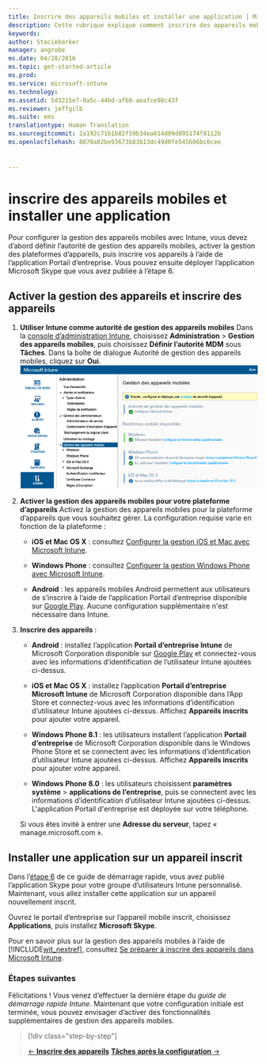 ```yaml
---
title: Inscrire des appareils mobiles et installer une application | Microsoft Intune
description: Cette rubrique explique comment inscrire des appareils mobiles et installer une application sur un appareil Intune inscrit
keywords: 
author: Staciebarker
manager: angrobe
ms.date: 04/28/2016
ms.topic: get-started-article
ms.prod: 
ms.service: microsoft-intune
ms.technology: 
ms.assetid: 5d3215e7-0a5c-44bd-afb0-aeafce98c43f
ms.reviewer: jeffgilb
ms.suite: ems
translationtype: Human Translation
ms.sourcegitcommit: 2a192c71b1b82f59b34ea614d09d895174f8112b
ms.openlocfilehash: 8070a02be93673b83b13dc49d0fe545606bc6cee


---
```


# inscrire des appareils mobiles et installer une application
Pour configurer la gestion des appareils mobiles avec Intune, vous devez d’abord définir l’autorité de gestion des appareils mobiles, activer la gestion des plateformes d’appareils, puis inscrire vos appareils à l’aide de l’application Portail d’entreprise. Vous pouvez ensuite déployer l’application Microsoft Skype que vous avez publiée à l’étape 6.

## Activer la gestion des appareils et inscrire des appareils

1.  **Utiliser Intune comme autorité de gestion des appareils mobiles** Dans la [console d’administration Intune](https://manage.microsoft.com/), choisissez **Administration** > **Gestion des appareils mobiles**, puis choisissez **Définir l’autorité MDM** sous **Tâches**.  Dans la boîte de dialogue Autorité de gestion des appareils mobiles, cliquez sur **Oui**.
    ![Console d’administration. Définir l’autorité de gestion des appareils mobiles sur Intune](./media/mdmAuthority.png)

2.  **Activer la gestion des appareils mobiles pour votre plateforme d’appareils** Activez la gestion des appareils mobiles pour la plateforme d’appareils que vous souhaitez gérer. La configuration requise varie en fonction de la plateforme :

    -   **iOS et Mac OS X** : consultez [Configurer la gestion iOS et Mac avec Microsoft Intune](/intune/deploy-use/set-up-ios-and-mac-management-with-microsoft-intune).

    -   **Windows Phone** : consultez [Configurer la gestion Windows Phone avec Microsoft Intune](/intune/deploy-use/set-up-windows-phone-management-with-microsoft-intune).

    -   **Android** : les appareils mobiles Android permettent aux utilisateurs de s’inscrire à l’aide de l’application Portail d’entreprise disponible sur [Google Play](https://play.google.com/store/apps/details?id=com.skype.raider). Aucune configuration supplémentaire n'est nécessaire dans Intune.

3.  **Inscrire des appareils** :

    -   **Android** : installez l’application **Portail d’entreprise Intune** de Microsoft Corporation disponible sur [Google Play](http://go.microsoft.com/fwlink/p/?LinkId=386612) et connectez-vous avec les informations d’identification de l’utilisateur Intune ajoutées ci-dessus.

    -   **iOS et Mac OS X** : installez l’application **Portail d’entreprise Microsoft Intune** de Microsoft Corporation disponible dans l’App Store et connectez-vous avec les informations d’identification d’utilisateur Intune ajoutées ci-dessus. Affichez **Appareils inscrits** pour ajouter votre appareil.

    -   **Windows Phone 8.1** : les utilisateurs installent l’application **Portail d’entreprise** de Microsoft Corporation disponible dans le Windows Phone Store et se connectent avec les informations d’identification d’utilisateur Intune ajoutées ci-dessus.  Affichez **Appareils inscrits** pour ajouter votre appareil.

    -   **Windows Phone 8.0** : les utilisateurs choisissent **paramètres système** &gt; **applications de l’entreprise**, puis se connectent avec les informations d’identification d’utilisateur Intune ajoutées ci-dessus. L'application Portail d'entreprise est déployée sur votre téléphone.

    Si vous êtes invité à entrer une **Adresse du serveur**, tapez « manage.microsoft.com ».

## Installer une application sur un appareil inscrit
Dans l’[étape 6](start-with-a-paid-subscription-to-microsoft-intune-step-6.md) de ce guide de démarrage rapide, vous avez publié l’application Skype pour votre groupe d’utilisateurs Intune personnalisé. Maintenant, vous allez installer cette application sur un appareil nouvellement inscrit.

Ouvrez le portail d’entreprise sur l’appareil mobile inscrit, choisissez **Applications**, puis installez **Microsoft Skype**.

Pour en savoir plus sur la gestion des appareils mobiles à l’aide de [!INCLUDE[wit_nextref](../includes/wit_nextref_md.md)], consultez [Se préparer à inscrire des appareils dans Microsoft Intune](/intune/deploy-use/get-ready-to-enroll-devices-in-microsoft-intune).


### Étapes suivantes
Félicitations ! Vous venez d’effectuer la dernière étape du *guide de démarrage rapide Intune*. Maintenant que votre configuration initiale est terminée, vous pouvez envisager d’activer des fonctionnalités supplémentaires de gestion des appareils mobiles.

>[!div class="step-by-step"]

>[&larr; **Inscrire des appareils**](.\start-with-a-paid-subscription-to-microsoft-intune-step-8.md)     [**Tâches après la configuration** &rarr;](.\post-configuration-tasks.md)  



<!--HONumber=Jul16_HO4-->


